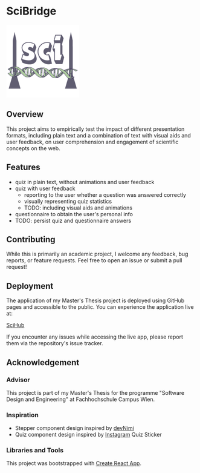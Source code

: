 # SciBridge

![SciBridge Logo](public/logo192.png)

## Overview

This project aims to empirically test the impact of different presentation formats, including plain text and a combination of text with visual aids and user feedback, on user comprehension and engagement of scientific concepts on the web.

## Features

- quiz in plain text, without animations and user feedback
- quiz with user feedback
  - reporting to the user whether a question was answered correctly
  - visually representing quiz statistics
  - TODO: including visual aids and animations
- questionnaire to obtain the user's personal info
- TODO: persist quiz and questionnaire answers

## Contributing

While this is primarily an academic project, I welcome any feedback, bug reports, or feature requests. Feel free to open an issue or submit a pull request!

## Deployment

The application of my Master's Thesis project is deployed using GitHub pages and accessible to the public. You can experience the application live at:

[SciHub](https://lisamariepleyer.github.io/SciBridge_WebApp/)

If you encounter any issues while accessing the live app, please report them via the repository's issue tracker.

## Acknowledgement

### Advisor
This project is part of my Master's Thesis for the programme "Software Design and Engineering" at Fachhochschule Campus Wien.

### Inspiration
- Stepper component design inspired by [devNimi](https://github.com/devNimi/stepper-component)
- Quiz component design inspired by [Instagram](https://www.instagram.com) Quiz Sticker

### Libraries and Tools

This project was bootstrapped with [Create React App](https://github.com/facebook/create-react-app).
